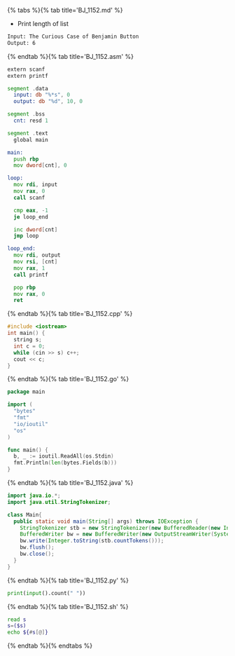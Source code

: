 {% tabs %}{% tab title='BJ_1152.md' %}

* Print length of list

```txt
Input: The Curious Case of Benjamin Button
Output: 6
```

{% endtab %}{% tab title='BJ_1152.asm' %}

```asm
extern scanf
extern printf

segment .data
  input: db "%*s", 0
  output: db "%d", 10, 0

segment .bss
  cnt: resd 1

segment .text
  global main

main:
  push rbp
  mov dword[cnt], 0

loop:
  mov rdi, input
  mov rax, 0
  call scanf

  cmp eax, -1
  je loop_end

  inc dword[cnt]
  jmp loop

loop_end:
  mov rdi, output
  mov rsi, [cnt]
  mov rax, 1
  call printf

  pop rbp
  mov rax, 0
  ret
```

{% endtab %}{% tab title='BJ_1152.cpp' %}

```cpp
#include <iostream>
int main() {
  string s;
  int c = 0;
  while (cin >> s) c++;
  cout << c;
}
```

{% endtab %}{% tab title='BJ_1152.go' %}

```go
package main

import (
  "bytes"
  "fmt"
  "io/ioutil"
  "os"
)

func main() {
  b, _ := ioutil.ReadAll(os.Stdin)
  fmt.Println(len(bytes.Fields(b)))
}
```

{% endtab %}{% tab title='BJ_1152.java' %}

```java
import java.io.*;
import java.util.StringTokenizer;

class Main{
  public static void main(String[] args) throws IOException {
    StringTokenizer stb = new StringTokenizer(new BufferedReader(new InputStreamReader(System.in)).readLine(), " ");
    BufferedWriter bw = new BufferedWriter(new OutputStreamWriter(System.out));
    bw.write(Integer.toString(stb.countTokens()));
    bw.flush();
    bw.close();
  }
}
```

{% endtab %}{% tab title='BJ_1152.py' %}

```py
print(input().count(" "))
```

{% endtab %}{% tab title='BJ_1152.sh' %}

```sh
read s
s=($s)
echo ${#s[@]}
```

{% endtab %}{% endtabs %}
